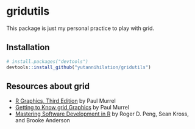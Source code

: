 
<!-- README.md is generated from README.Rmd. Please edit that file -->

# gridutils

<!-- badges: start -->

<!-- badges: end -->

This package is just my personal practice to play with grid.

## Installation

``` r
# install.packages("devtools")
devtools::install_github("yutannihilation/gridutils")
```

## Resources about grid

  - [R Graphics, Third
    Edition](https://www.crcpress.com/R-Graphics-Third-Edition/Murrell/p/book/9781498789059)
    by Paul Murrel
  - [Getting to Know grid
    Graphics](https://www.stat.auckland.ac.nz/~paul/useR2015-grid/grid-slides.html)
    by Paul Murrel
  - [Mastering Software Development in
    R](https://bookdown.org/rdpeng/RProgDA/the-grid-package.html) by
    Roger D. Peng, Sean Kross, and Brooke Anderson
